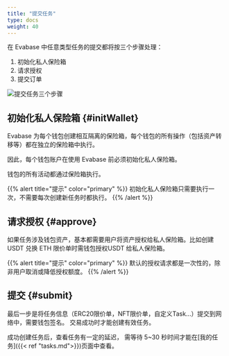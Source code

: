 ```yaml
---
title: "提交任务"
type: docs
weight: 40
---
```


在 Evabase 中任意类型任务的提交都将按三个步骤处理：

1. 初始化私人保险箱
2. 请求授权
3. 提交订单

![提交任务三个步骤](/img/submitOrder.png)

## 初始化私人保险箱 {#initWallet}

Evabase 为每个钱包创建相互隔离的保险箱，每个钱包的所有操作（包括资产转移等）都在独立的保险箱中执行。

因此，每个钱包账户在使用  Evabase 前必须初始化私人保险箱。

钱包的所有活动都通过保险箱执行。


{{% alert title="提示" color="primary" %}}
初始化私人保险箱只需要执行一次，不需要每次创建新任务时都执行。
{{% /alert %}}

## 请求授权 {#approve}

如果任务涉及钱包资产，基本都需要用户将资产授权给私人保险箱。比如创建 USDT 兑换 ETH 限价单时需钱包授权USDT 给私人保险箱。


{{% alert title="提示" color="primary" %}}
默认的授权请求都是一次性的，除非用户取消或降低授权额度。
{{% /alert %}}

## 提交 {#submit}

最后一步是将任务信息（ERC20限价单，NFT限价单，自定义Task...）提交到网络中，需要钱包签名。
交易成功时才能创建有效任务。

成功创建任务后，查看任务有一定的延迟， 需等待 5~30 秒时间才能在[我的任务]({{< ref "tasks.md">}})页面中查看。